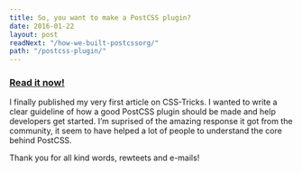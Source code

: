 ```yaml
---
title: So, you want to make a PostCSS plugin?
date: 2016-01-22
layout: post
readNext: "/how-we-built-postcssorg/"
path: "/postcss-plugin/"
---
```


### [Read it now!](https://css-tricks.com/want-make-postcss-plugin/)

I finally published my very first article on CSS-Tricks. I wanted to write a clear guideline of how a good PostCSS plugin should be made and help developers get started. I’m suprised of the amazing response it got from the community, it seem to have helped a lot of people to understand the core behind PostCSS.

Thank you for all kind words, rewteets and e-mails!
